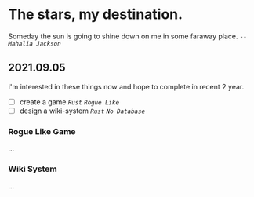 # The stars, my destination.
Someday the sun is going to shine down on me in some faraway place.  *`--Mahalia Jackson`*

## 2021.09.05
I'm interested in these things now and hope to complete in recent 2 year.
- [ ] create a game *`Rust`* *`Rogue Like`*
- [ ] design a wiki-system *`Rust`* *`No Database`*

### Rogue Like Game
...

### Wiki System
...

